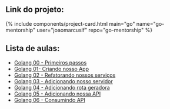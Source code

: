 ## Link do projeto:

<div>
  {%
    include components/project-card.html
      main="go"
      name="go-mentorship"
      user="joaomarcuslf"
      repo="go-mentorship"
  %}
</div>

## Lista de aulas:

- [Golang 00 - Primeiros passos](/mentorship/lesson-00-getting-started)
- [Golang 01- Criando nosso App](/mentorship/lesson-01-creating-app)
- [Golang 02 - Refatorando nossos serviços](/mentorship/lesson-02-refactoring)
- [Golang 03 - Adicionando nosso servidor](/mentorship/lesson-03-web-server)
- [Golang 04 - Adicionando rota geradora](/mentorship/lesson-04-generate-qr)
- [Golang 05 - Adicionando nossa API](/mentorship/lesson-05-add-api)
- [Golang 06 - Consumindo API](/mentorship/lesson-06-consuming-api)

<script>
  document.querySelector('[href="'+location.pathname+'"]').className = "is-underlined has-text-weight-bold";
</script>
